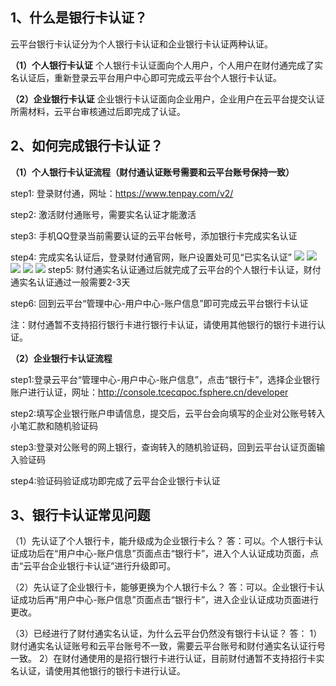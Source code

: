 ## 1、什么是银行卡认证？

云平台银行卡认证分为个人银行卡认证和企业银行卡认证两种认证。

**（1）个人银行卡认证**
个人银行卡认证面向个人用户，个人用户在财付通完成了实名认证后，重新登录云平台用户中心即可完成云平台个人银行卡认证。

**（2）企业银行卡认证**
企业银行卡认证面向企业用户，企业用户在云平台提交认证所需材料，云平台审核通过后即完成了认证。

## 2、如何完成银行卡认证？

**（1）个人银行卡认证流程（财付通认证账号需要和云平台账号保持一致）**

step1: 登录财付通，网址：https://www.tenpay.com/v2/

step2: 激活财付通账号，需要实名认证才能激活

step3: 手机QQ登录当前需要认证的云平台帐号，添加银行卡完成实名认证

step4: 完成实名认证后，登录财付通官网，账户设置处可见“已实名认证”
![](http://imgcache.tcecqpoc.fsphere.cn/image/mccdn.qcloud.com/static/img/67cc0e00f04a308860538659975f2611/1.png)
![](http://imgcache.tcecqpoc.fsphere.cn/image/mccdn.qcloud.com/static/img/8f6196aef794139448ecd699111d1f35/2.png)
![](http://imgcache.tcecqpoc.fsphere.cn/image/mccdn.qcloud.com/static/img/7c8fab6cc3cf0909aee1339e012c0822/3.png)
![](http://imgcache.tcecqpoc.fsphere.cn/image/mccdn.qcloud.com/static/img/41fd062a0460cd4bfd0f66e6209ef5fd/4.png)
![](http://imgcache.tcecqpoc.fsphere.cn/image/mccdn.qcloud.com/static/img/e8f1534fe74aeda492b2976568c8b961/5.png)
step5: 财付通实名认证通过后就完成了云平台的个人银行卡认证，财付通实名认证通过一般需要2-3天

step6: 回到云平台“管理中心-用户中心-账户信息”即可完成云平台银行卡认证

注：财付通暂不支持招行银行卡进行银行卡认证，请使用其他银行的银行卡进行认证。

**（2）企业银行卡认证流程**

step1:登录云平台“管理中心-用户中心-账户信息”，点击“银行卡”，选择企业银行账户进行认证，网址：http://console.tcecqpoc.fsphere.cn/developer

step2:填写企业银行账户申请信息，提交后，云平台会向填写的企业对公账号转入小笔汇款和随机验证码

step3:登录对公账号的网上银行，查询转入的随机验证码，回到云平台认证页面输入验证码

step4:验证码验证成功即完成了云平台企业银行卡认证

## 3、银行卡认证常见问题

（1）先认证了个人银行卡，能升级成为企业银行卡么？
答：可以。个人银行卡认证成功后在“用户中心-账户信息”页面点击“银行卡”，进入个人认证成功页面，点击“云平台企业银行卡认证”进行升级即可。

（2）先认证了企业银行卡，能够更换为个人银行卡么？
答：可以。企业银行卡认证成功后再“用户中心-账户信息”页面点击“银行卡”，进入企业认证成功页面进行更改。

（3）已经进行了财付通实名认证，为什么云平台仍然没有银行卡认证？
答：
1）财付通实名认证账号和云平台账号不一致，需要云平台账号和财付通实名认证行号一致。
2）在财付通使用的是招行银行卡进行认证，目前财付通暂不支持招行卡实名认证，请使用其他银行的银行卡进行认证。
